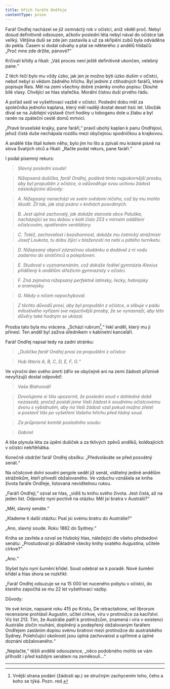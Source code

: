 ```yaml
---
title: Hřích faráře Ondřeje
contentType: prose
---
```


<section>

Farář Ondřej nacházel se již osmnáctý rok v očistci, aniž věděl proč. Nebyl dosud definitivně odsouzen, ačkoliv poslední léta nebyl nával do očistce tak veliký. Většina duší se zde jen zastavila a už za skřípění zubů byla odváděna do pekla. Časem si dodal odvahy a ptal se některého z andělů hlídačů: „Proč mne zde držíte, pánové?“

Krčívali křídly a říkali: „Váš proces není ještě definitivně ukončen, velebný pane.“

Z těch řečí bylo mu vždy úzko, jak jen je možno býti úzko duším v očistci, neboť nebyl si vědom žádného hříchu. Byl jedním z ctihodných farářů, které popisuje Rais. Měl na zemi všechny dobré známky onoho popisu: Dlouhé bílé vlasy. Chvějící se hlas stařečka. Morální čistou duši prvého řádu.

A pořád sedí ve vyšetřovací vazbě v očistci. Poslední dobu měl za společníka jednoho kaplana, který měl naději dostat deset tisíc let. Ubožák díval se na Jubilejní výstavě čtvrt hodiny u toboganu dole u žlabu a byl raněn na zpáteční cestě domů mrtvicí.

„Pravé bruselské krajky, pane faráři,“ pravil ubohý kaplan k panu Ondřejovi, jehož čistá duše nechápala rozdílu mezi obyčejnou spodničkou a krajkovou.

A andělé tiše lítali kolem něho, bylo jim ho líto a zpívali mu krásné písně na slova Svatých otců a říkali: „Račte podat rekurs, pane faráři.“

I podal písemný rekurs:

</section>

<section>

> _Slavný poslední soude!_

> _Nížepsaná dušička, farář Ondřej, podává tímto nejpokornější prosbu, aby byl propuštěn z očistce, a odůvodňuje svou uctivou žádost následujícími důvody:_

> _A. Nížepsaný nenachází ve svém svědomí ničeho, což by mu mohlo škodit. Žil tak, jak stojí psáno v knihách posvátných._

> _B. Jest úplně zachovalý, jak dokáže starosta obce Paluška, nacházející se tou dobou v kotli číslo 253 v mírném oddělení očistcovém, opatřeném ventilátory._

> _C. Totéž, zachovalost i bezúhonnost, dokáže mu četnický strážmistr Josef Loukota, tu dobu žijící v blaženosti na nebi u pátého turniketu._

> _D. Nížepsaný objevil zázračnou studánku a dodával z ní vodu zadarmo do sirotčinců a polepšoven._

> _E. Studoval s vyznamenáním, což dokáže ředitel gymnázia Alexius přidělený k andělům střežícím gymnazisty v očistci._

> _F. Zná zejména nížepsaný perfektně latinsky, řecky, hebrejsky a aramejsky._

> _G. Nikdy o ničem nepochyboval._

> _Z těchto důvodů prosí, aby byl propuštěn z očistce, a slibuje v pádu milostivého vyřízení své nejuctivější prosby, že se vynasnaží, aby této důvěry také hodným se ukázal._

</section>

<section>

Prosba tato byla mu vrácena. „Schází rubrum[^18],“ řekl anděl, který mu ji přinesl. Ten anděl byl zaživa úředníkem v kabinetní kanceláři.

Farář Ondřej napsal tedy na zadní stránku:

</section>

<section>

> _„Dušička farář Ondřej prosí za propuštění z očistce:_

> _Hub litteris A, B, C, D, E, F, G.“_

</section>

<section>

Ve výroční den svého úmrtí (dřív se obyčejně ani na zemi žádosti příznivě nevyřizují) dostal odpověď:

</section>

<section>

> _Vaše Blahorodí!_

> _Dovolujeme si Vás upozornit, že poslední soud v dohledné době nezasedá, pročež poslali jsme Vaši žádost k soudnímu očistcovému dvoru s vybídnutím, aby na Vaši žádost vzal pokud možno zřetel a postavil Vás po vyšetření Vašeho hříchu před řádný soud._

> _Za průpravné komité posledního soudu:_

> _Gabriel_

A tiše plynula léta za úpění dušiček a za tklivých zpěvů andílků, kolébajících v očistci nekřtěňátka.

Konečně obdržel farář Ondřej obsílku: „Předvoláváte se před posvátný senát.“

Na očistcové dolní soudní pergole seděl již senát, viditelný jedině andělům strážníkům, kteří přivedli obžalovaného. Ve vzduchu vznášela se kniha života faráře Ondřeje, listovaná neviditelnou rukou.

„Faráři Ondřeji,“ ozval se hlas, „vidíš tu knihu svého života. Jest čistá, až na jeden list. Odpověz nyní poctivě na otázku: Měl jsi bratra v Austrálii?“

„Měl, slavný senáte.“

„Klademe ti další otázku: Psal jsi svému bratru do Austrálie?“

„Ano, slavný soude. Roku 1882 do Sydney.“

Kniha se zavřela a ozval se hluboký hlas, náležející dle všeho předsedovi senátu: „Prostudoval jsi důkladně všecky knihy svatého Augustina, učitele církve?“

„Ano.“

Slyšet bylo nyní šumění křídel. Soud odebral se k poradě. Nové šumění křídel a hlas shora se rozkřikl:

„Farář Ondřej odsuzuje se na 15 000 let nuceného pobytu v očist­ci, do kterého započítá se mu 22 let vyšetřovací vazby.

Důvody:

Ve své knize, napsané roku 415 po Kristu, De retractatione, vel librorum recensione prohlásil Augustin, učitel církve, víru v protinožce za kacířství. Viz list 213. Tím, že Austrálie patří k protinožcům, znamená i víra v existenci Austrálie zločin rouhání, doplněný a podepřený obžalovaným farářem Ondřejem zasláním dopisu svému bratrovi mezi protinožce do australského Sydney. Polehčující okolnosti jsou úplná zachovalost a upřímné a úplné doznání obžalovaného.“

„Neplačte,“ těšili andělé odsouzence, „něco podobného mohlo se vám přihodit i před každým senátem na zeměkouli…“

* * *
[^18]: Vnější strana podání (žádosti ap.) se stručným zachycením toho, čeho a koho se týká. Pozn. red.
</section>
